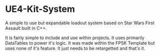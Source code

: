 # UE4-Kit-System
A simple to use but expandable loadout system based on Star Wars First Assault built in C++.

It is fairly simple to include and use within projects.
It uses primarily DataTables to power it's logic.
It was made within the FPSK Template but uses none of it's feature. It just needs to be retargetted and that's it.
